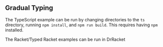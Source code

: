 ## Gradual Typing

The TypeScript example can be run by changing directories to the `ts` directory, running `npm install`, and `npm run build`. This requires having `npm` installed.

The Racket/Typed Racket examples can be run in DrRacket
